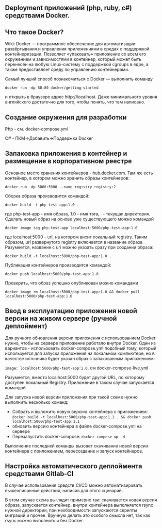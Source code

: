 Deployment приложений (php, ruby, c#) средствами Docker.
---
Что такое Docker?
--
Wiki: Docker — программное обеспечение для автоматизации развёртывания и управления приложениями в средах с поддержкой контейнеризации. Позволяет «упаковать» приложение со всем его окружением и зависимостями в контейнер, который может быть перенесён на любую Linux-систему с поддержкой cgroups в ядре, а также предоставляет среду по управлению контейнерами.

Самый лучший способ познакомиться с Docker — выполнить команду 

`docker run -dp 80:80 docker/getting-started`

и открыть в браузере адрес http://localhost. Даже минимального уровня 
английского достаточно для того, чтобы понять, что там написано.

Создание окружения для разработки
--
Php - см. docker-compose.yml

C# - ПКМ->Добавить->Поддержка Docker

Запаковка приложения в контейнер и размещение в корпоративном реестре
--
Основное место хранения контейнеров - hub.docker.com. 
Там же есть контейнер, в котором можно хранить образы контейнеров:

`docker run -dp 5000:5000 --name registry registry:2`

Сборка образа производится командой:

`docker build -t php-test-app:1.0 .`

где php-test-app - имя образа, 
1.0 - имя тэга, 
. - текущая директория. Сделать новый образ на основе уже существующего можно командой

`docker image tag php-test-app localhost:5000/php-test-app:1.0`

где localhost:5000 - url, на котором висит локальный registry.
Таким образом, url развернутого registry включается в название образа.
Разумеется, название с url можно указать сразу при создании образа:

`docker build -t localhost:5000/php-test-app:1.0 .`

Публикация контейнеров производится командой:

`docker push localhost:5000/php-test-app:1.0`

Проверить, что образ успешно опубликован можно командами

`docker image rm localhost:5000/php-test-app:1.0 && docker pull localhost:5000/php-test-app:1.0`

Ввод в эксплуатацию приложения новой версии на живом сервере (ручной деплоймент)
--
Для ручного обновления версии приложения с использованием Docker нужно, чтобы на сервере приложение 
работало внутри Docker. Один из вариантов - использовать docker-compose.yml подобный тому, который 
используется для запуска приложения на локальном компьютере, но в качестве источника будет указан 
образ с запакованным приложением:

`image: localhost:5000/php-test-app:1.0`, см docker-compose-live.yml

Разумеется, вместо localhost:5000 будет другой URL, по которому доступен локальный Registry.
Приложение в таком случае запускается командой

Для запуска новой версии приложения при такой схеме нужно выполнить несколько команд:
- Собрать и выложить новую версию контейнера с приложением:
  `docker build -t localhost:5000/php-test-app:1.1 . && docker push localhost:5000/php-test-app:1.1`
- обновить версию контейнера в файле docker-compose.yml на сервере
- Перезапустить docker-compose: `docker-compose up -d`

Выполнение последней команды вызовет скачивание новой версии контейнера с приложением, 
пересоздание и запуск контейнеров.

Настройка автоматического деплоймента средствами Gitlab-CI
--
В случае использования средств CI/CD можно автоматизировать вышеописанные действия, написав для
этого сценарий.




В этом случае схема выглядит примерно так: скачивается новая версия образа, запускается
контейнер, внутри контейнера выполняется rsync нужной директории, при необходимости запускаются
скрипты миграций и прочее. Вручную делать это особого смысла нет, так как rsync можно выполнить
и без Docker.